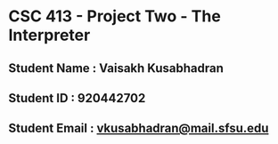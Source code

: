 # CSC 413 - Project Two - The Interpreter

## Student Name  : Vaisakh Kusabhadran

## Student ID    : 920442702

## Student Email : vkusabhadran@mail.sfsu.edu
